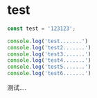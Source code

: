 # test

```javascript
const test = '123123';

console.log('test.......')
console.log('test2.......')
console.log('test3.......')
console.log('test4.......')
console.log('test5.......')
console.log('test6.......')
```


测试....